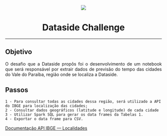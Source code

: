 <div align="center">
<img src="https://static.wixstatic.com/media/efe4c3_128d08de3ab94815b7f619719ea5d21c~mv2.png/v1/fill/w_200,h_96,al_c,q_85,usm_0.66_1.00_0.01,enc_auto/Dataside%20logo.png">
</div>


<h1 align="center">Dataside Challenge</h1>

---

## Objetivo
<p align="justify">O desafio que a Dataside propôs foi o desenvolvimento de um notebook que será responsável por extrair 
dados de previsão do tempo das cidades do Vale do Paraíba, região onde se localiza a Dataside.</p>



## Passos

```
1 - Para consultar todas as cidades dessa região, será utilizado a API do IBGE para localização das cidades;
2 - Consultar dados geográficos (latitude e longitude) de cada cidade 
3 - Utilizar Spark SQL para gerar os data frames da Tabelas 1.
4 - Exportar o data frame para CSV.
```


[Documentação API IBGE — Localidades](https://servicodados.ibge.gov.br/api/docs/localidades)



